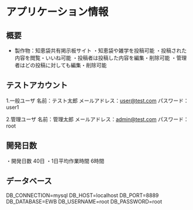 # アプリケーション情報
## 概要
- 製作物：知恵袋共有掲示板サイト
・知恵袋や雑学を投稿可能
・投稿された内容を閲覧・いいね可能
・投稿者は投稿した内容を編集・削除可能
・管理者はどの投稿に対しても編集・削除可能

## テストアカウント
1.一般ユーザ
名前：テスト太郎
メールアドレス：user@test.com
パスワード：user1

2.管理ユーザ
名前：管理太郎
メールアドレス：admin@test.com
パスワード：root

## 開発日数
・開発日数 40日
・1日平均作業時間 6時間

## データベース
DB_CONNECTION=mysql
DB_HOST=localhost
DB_PORT=8889
DB_DATABASE=EWB
DB_USERNAME=root
DB_PASSWORD=root
